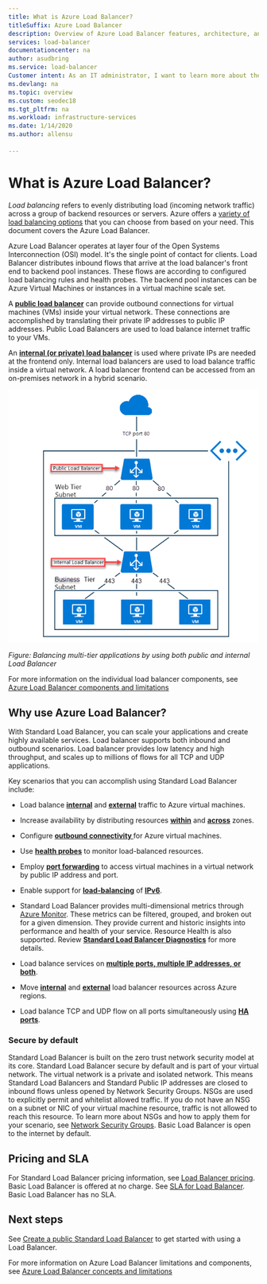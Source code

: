 ```yaml
---
title: What is Azure Load Balancer?
titleSuffix: Azure Load Balancer
description: Overview of Azure Load Balancer features, architecture, and implementation. Learn how the Load Balancer works and how to use it in the cloud.
services: load-balancer
documentationcenter: na
author: asudbring
ms.service: load-balancer
Customer intent: As an IT administrator, I want to learn more about the Azure Load Balancer service and what I can use it for. 
ms.devlang: na
ms.topic: overview
ms.custom: seodec18
ms.tgt_pltfrm: na
ms.workload: infrastructure-services
ms.date: 1/14/2020
ms.author: allensu

---
```


# What is Azure Load Balancer?

*Load balancing* refers to evenly distributing load (incoming network traffic) across a group of backend resources or servers. Azure offers a [variety of load balancing options](https://docs.microsoft.com/azure/architecture/guide/technology-choices/load-balancing-overview) that you can choose from based on your need. This document covers the Azure Load Balancer.

Azure Load Balancer operates at layer four of the Open Systems Interconnection (OSI) model. It's the single point of contact for clients. Load Balancer distributes inbound flows that arrive at the load balancer's front end to backend pool instances. These flows are according to configured load balancing rules and health probes. The backend pool instances can be Azure Virtual Machines or instances in a virtual machine scale set.

A **[public load balancer](./concepts-limitations.md#publicloadbalancer)** can provide outbound connections for virtual machines (VMs) inside your virtual network. These connections are accomplished by translating their private IP addresses to public IP addresses. Public Load Balancers are used to load balance internet traffic to your VMs.

An **[internal (or private) load balancer](./concepts-limitations.md#internalloadbalancer)** is used where private IPs are needed at the frontend only. Internal load balancers are used to load balance traffic inside a virtual network. A load balancer frontend can be accessed from an on-premises network in a hybrid scenario.

<div align="center">
  <img src='./media/load-balancer-overview/IC744147.png'>
</div>

*Figure: Balancing multi-tier applications by using both public and internal Load Balancer*

For more information on the individual load balancer components, see [Azure Load Balancer components and limitations](./concepts-limitations.md)

## Why use Azure Load Balancer?
With Standard Load Balancer, you can scale your applications and create highly available services. 
Load balancer supports both inbound and outbound scenarios. Load balancer provides low latency and high throughput, and scales up to millions of flows for all TCP and UDP applications.

Key scenarios that you can accomplish using Standard Load Balancer include:

- Load balance **[internal](https://docs.microsoft.com/azure/load-balancer/tutorial-load-balancer-standard-manage-portal)** and **[external](https://docs.microsoft.com/azure/load-balancer/tutorial-load-balancer-standard-internal-portal)** traffic to Azure virtual machines.

- Increase availability by distributing resources **[within](https://docs.microsoft.com/azure/load-balancer/tutorial-load-balancer-standard-public-zonal-portal)** and **[across](https://docs.microsoft.com/azure/load-balancer/tutorial-load-balancer-standard-public-zone-redundant-portal)** zones.

- Configure **[outbound connectivity ](https://docs.microsoft.com/azure/load-balancer/load-balancer-outbound-connections)** for Azure virtual machines.

- Use **[health probes](https://docs.microsoft.com/azure/load-balancer/load-balancer-custom-probe-overview)** to monitor load-balanced resources.

- Employ **[port forwarding](https://docs.microsoft.com/azure/load-balancer/tutorial-load-balancer-port-forwarding-portal)** to access virtual machines in a virtual network by public IP address and port.

- Enable support for **[load-balancing](https://docs.microsoft.com/azure/virtual-network/virtual-network-ipv4-ipv6-dual-stack-standard-load-balancer-powershell)** of **[IPv6](https://docs.microsoft.com/azure/virtual-network/ipv6-overview)**.

- Standard Load Balancer provides multi-dimensional metrics through [Azure Monitor](https://docs.microsoft.com/azure/azure-monitor/overview).  These metrics can be filtered, grouped, and broken out for a given dimension.  They provide current and historic insights into performance and health of your service.  Resource Health is also supported. Review **[Standard Load Balancer Diagnostics](load-balancer-standard-diagnostics.md)** for more details.

- Load balance services on **[multiple ports, multiple IP addresses, or both](https://docs.microsoft.com/azure/load-balancer/load-balancer-multivip-overview)**.

- Move **[internal](https://docs.microsoft.com/azure/load-balancer/move-across-regions-internal-load-balancer-portal)** and **[external](https://docs.microsoft.com/azure/load-balancer/move-across-regions-external-load-balancer-portal)** load balancer resources across Azure regions.

- Load balance TCP and UDP flow on all ports simultaneously using **[HA ports](https://docs.microsoft.com/azure/load-balancer/load-balancer-ha-ports-overview)**.

### <a name="securebydefault"></a>Secure by default

Standard Load Balancer is built on the zero trust network security model at its core. Standard Load Balancer secure by default and is part of your virtual network. The virtual network is a private and isolated network.  This means Standard Load Balancers and Standard Public IP addresses are closed to inbound flows unless opened by Network Security Groups. NSGs are used to explicitly permit and whitelist allowed traffic.  If you do not have an NSG on a subnet or NIC of your virtual machine resource, traffic is not allowed to reach this resource. To learn more about NSGs and how to apply them for your scenario, see [Network Security Groups](../virtual-network/security-overview.md).
Basic Load Balancer is open to the internet by default.


## Pricing and SLA

For Standard Load Balancer pricing information, see [Load Balancer pricing](https://azure.microsoft.com/pricing/details/load-balancer/).
Basic Load Balancer is offered at no charge.
See [SLA for Load Balancer](https://aka.ms/lbsla). Basic Load Balancer has no SLA.

## Next steps

See [Create a public Standard Load Balancer](quickstart-load-balancer-standard-public-portal.md) to get started with using a Load Balancer.

For more information on Azure Load Balancer limitations and components, see [Azure Load Balancer concepts and limitations](./concepts-limitations.md)
